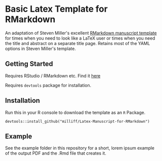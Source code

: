 # Basic Latex Template for RMarkdown

An adaptation of Steven Miller's excellent [RMarkdown manuscript template](http://svmiller.com/blog/2016/02/svm-r-markdown-manuscript/) for times when you need to look like a LaTeX user or times when you need the title and abstract on a separate title page. Retains most of the YAML options in Steven Miller's template. 

## Getting Started

Requires RStudio / RMarkdown etc. Find it [here](https://www.rstudio.com/products/rstudio/download/)

Requires `devtools` package for installation.

## Installation

Run this in your R console to download the template as an `R` Package.

```
devtools::install_github("milliff/Latex-Manuscript-for-RMarkdown")
```

## Example

See the example folder in this repository for a short, lorem ipsum example of the output PDF and the .Rmd file that creates it.
